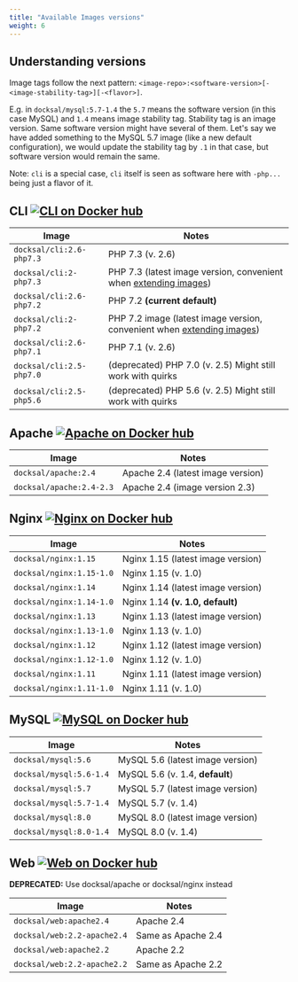 ```yaml
---
title: "Available Images versions"
weight: 6
---
```


## Understanding versions

Image tags follow the next pattern: `<image-repo>:<software-version>[-<image-stability-tag>][-<flavor>]`.

E.g. in `docksal/mysql:5.7-1.4` the `5.7` means the software version (in this case MySQL) and `1.4` means image stability tag.
Stability tag is an image version. Same software version might have several of them. 
Let's say we have added something to the MySQL 5.7 image (like a new default configuration), 
we would update the stability tag by `.1` in that case, but software version would remain the same.

Note: `cli` is a special case, `cli` itself is seen as software here with `-php...` being just a flavor of it. 

## CLI [![CLI on Docker hub](https://img.shields.io/badge/Docker%20Hub-gray.svg?logo=docker&style=flat-square&classes=inline)](https://hub.docker.com/r/docksal/cli/tags)

| Image| Notes |
|------|------|
| `docksal/cli:2.6-php7.3` | PHP 7.3 (v. 2.6) |
| `docksal/cli:2-php7.3`   | PHP 7.3 (latest image version, convenient when [extending images](/stack/extend-images.md))
| `docksal/cli:2.6-php7.2` | PHP 7.2 **(current default)** |
| `docksal/cli:2-php7.2`   | PHP 7.2 image (latest image version, convenient when [extending images](/stack/extend-images.md))
| `docksal/cli:2.6-php7.1` | PHP 7.1 (v. 2.6) |
| `docksal/cli:2.5-php7.0` | (deprecated) PHP 7.0 (v. 2.5) Might still work with quirks |
| `docksal/cli:2.5-php5.6` | (deprecated) PHP 5.6 (v. 2.5) Might still work with quirks |

## Apache [![Apache on Docker hub](https://img.shields.io/badge/Docker%20Hub-gray.svg?logo=docker&style=flat-square&classes=inline)](https://hub.docker.com/r/docksal/apache/tags)

| Image| Notes |
|------|------|
| `docksal/apache:2.4`     | Apache 2.4 (latest image version) |
| `docksal/apache:2.4-2.3` | Apache 2.4 (image version 2.3) |

## Nginx [![Nginx on Docker hub](https://img.shields.io/badge/Docker%20Hub-gray.svg?logo=docker&style=flat-square&classes=inline)](https://hub.docker.com/r/docksal/nginx/tags)

| Image| Notes |
|------|------|
| `docksal/nginx:1.15`     | Nginx 1.15 (latest image version) |
| `docksal/nginx:1.15-1.0` | Nginx 1.15 (v. 1.0) |
| `docksal/nginx:1.14`     | Nginx 1.14 (latest image version) |
| `docksal/nginx:1.14-1.0` | Nginx 1.14 **(v. 1.0, default)** |
| `docksal/nginx:1.13`     | Nginx 1.13 (latest image version) |
| `docksal/nginx:1.13-1.0` | Nginx 1.13 (v. 1.0) |
| `docksal/nginx:1.12`     | Nginx 1.12 (latest image version) |
| `docksal/nginx:1.12-1.0` | Nginx 1.12 (v. 1.0) |
| `docksal/nginx:1.11`     | Nginx 1.11 (latest image version) |
| `docksal/nginx:1.11-1.0` | Nginx 1.11 (v. 1.0) |

## MySQL [![MySQL on Docker hub](https://img.shields.io/badge/Docker%20Hub-gray.svg?logo=docker&style=flat-square&classes=inline)](https://hub.docker.com/r/docksal/mysql/tags)

| Image| Notes |
|------|------|
| `docksal/mysql:5.6`      | MySQL 5.6 (latest image version) |
| `docksal/mysql:5.6-1.4`  | MySQL 5.6 (v. 1.4, **default**) |
| `docksal/mysql:5.7`      | MySQL 5.7 (latest image version) |
| `docksal/mysql:5.7-1.4`  | MySQL 5.7 (v. 1.4) |
| `docksal/mysql:8.0`      | MySQL 8.0 (latest image version) |
| `docksal/mysql:8.0-1.4`  | MySQL 8.0 (v. 1.4) |

## Web [![Web on Docker hub](https://img.shields.io/badge/Docker%20Hub-gray.svg?logo=docker&style=flat-square&classes=inline)](https://hub.docker.com/r/docksal/web/tags)

**DEPRECATED:** Use docksal/apache or docksal/nginx instead

| Image| Notes |
|------|------|
| `docksal/web:apache2.4`     | Apache 2.4 |
| `docksal/web:2.2-apache2.4` | Same as Apache 2.4 |
| `docksal/web:apache2.2`     | Apache 2.2 |
| `docksal/web:2.2-apache2.2` | Same as Apache 2.2 |